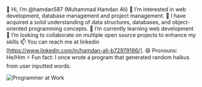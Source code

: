 👋 Hi, I’m @hamdan587 (Muhammad Hamdan Ali)
👀 I’m interested in web development, database management and project management.
🌱 I have acquired a solid understanding of data structures, databases, and object-oriented programming concepts.
🌱 I’m currently learning web development
💞️ I’m looking to collaborate on multiple open source projects to enhance my skills
📫 You can reach me at linkedin [https://www.linkedin.com/in/hamdan-ali-b72979186/].
😄 Pronouns: He/Him
⚡ Fun fact: I once wrote a program that generated random haikus from user inputted words.
<!---
hamdan587/hamdan587 is a ✨ special ✨ repository because its `README.md` (this file) appears on your GitHub profile.
You can click the Preview link to take a look at your changes.
--->
![Programmer at Work](https://images.unsplash.com/photo-1519389950473-47ba0277781c?crop=entropy&cs=tinysrgb&fit=max&fm=jpg&ixid=MnwzNjUyOXwwfDF8c2VhcmNofDJ8fHByb2dyYW1tZXJ8ZW58MHx8fHwxNjk4MTA1MzU4&ixlib=rb-4.0.3&q=80&w=400)
